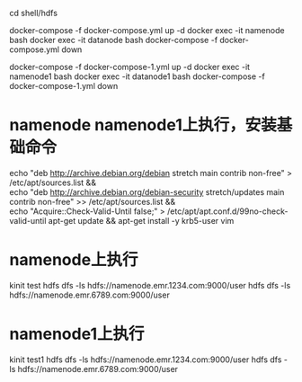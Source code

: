 cd shell/hdfs

docker-compose -f docker-compose.yml  up -d
docker exec -it namenode bash
docker exec -it datanode bash
docker-compose -f docker-compose.yml  down


docker-compose -f docker-compose-1.yml  up -d
docker exec -it namenode1 bash
docker exec -it datanode1 bash
docker-compose -f docker-compose-1.yml  down


# namenode namenode1上执行，安装基础命令
echo "deb http://archive.debian.org/debian stretch main contrib non-free" > /etc/apt/sources.list && \
echo "deb http://archive.debian.org/debian-security stretch/updates main contrib non-free" >> /etc/apt/sources.list && \
echo "Acquire::Check-Valid-Until false;" > /etc/apt/apt.conf.d/99no-check-valid-until
apt-get update && apt-get install -y krb5-user vim


# namenode上执行
kinit test
hdfs dfs -ls hdfs://namenode.emr.1234.com:9000/user
hdfs dfs -ls hdfs://namenode.emr.6789.com:9000/user

# namenode1上执行
kinit test1
hdfs dfs -ls hdfs://namenode.emr.1234.com:9000/user
hdfs dfs -ls hdfs://namenode.emr.6789.com:9000/user